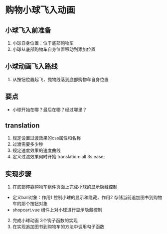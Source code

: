 # 购物小球飞入动画
## 小球飞入前准备
1. 小球自身位置：位于底部购物车
2. 小球从底部购物车自身位置移动到添加位置

## 小球动画飞入路线
1. 从按钮位置起飞，抛物线落到底部购物车自身位置

## 要点
- 小球开始在哪？最后在哪？经过哪里？  

## translation
1. 规定设置过渡效果的css属性和名称
2. 过渡需要多少秒
3. 规定速度效果的速度曲线
4. 定义过渡效果何时开始
translation: all 3s ease;

## 实现步骤
1. 在底部停靠购物车组件页面上完成小球的显示隐藏控制
  - 定义ball对象：作用1 控制小球的显示和隐藏，作用2 存储当前追加图书到购物车的那个按钮对象
  - shopcart.vue 组件上对小球进行显示隐藏控制
2. 完成小球动画 3个钩子函数的实现
3. 在实现追加图书到购物车的方法中调用勾子函数
